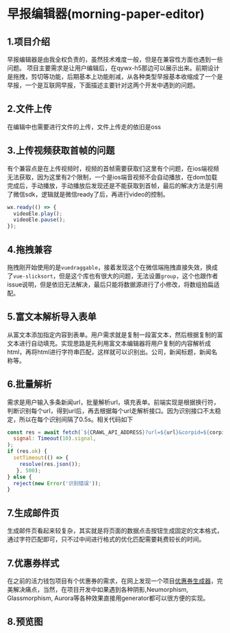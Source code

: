 # 早报编辑器(morning-paper-editor)
## 1.项目介绍
早报编辑器是由我全权负责的，虽然技术难度一般，但是在兼容性方面也遇到一些问题。
项目主要需求是让用户编辑后，在qywx-h5那边可以展示出来。前期设计是拖拽，剪切等功能，后期基本上功能削减，从各种类型早报基本收缩成了一个是早报，一个是互联网早报，下面描述主要针对这两个开发中遇到的问题。

## 2.文件上传
在编辑中也需要进行文件的上传，文件上传走的依旧是oss

## 3.上传视频获取首帧的问题
有个兼容点是在上传视频时，视频的首帧需要获取们这里有个问题，在ios端视频无法获取，因为这里有2个限制，一个是ios端音视频不会自动播放，在dom加载完成后，手动播放，手动播放后发现还是不能获取到首帧，最后的解决方法是引用了微信sdk，逻辑就是微信ready了后，再进行video的控制。
```javascript
wx.ready(() => {
  videoEle.play();
  videoEle.pause();
});
```

## 4.拖拽兼容
拖拽刚开始使用的是`vuedraggable`，接着发现这个在微信端拖拽直接失效，换成了`vue-slicksort`，但是这个库也有很大的问题，无法设置`group`，这个也跟作者issue说明，但是依旧无法解决，最后只能将数据源进行了小修改，将数组拍扁适配。

## 5.富文本解析导入表单
从富文本添加指定内容到表单。用户需求就是复制一段富文本，然后根据复制的富文本进行自动填充。实现思路是先利用富文本编辑器将用户复制的内容解析成html，再将html进行字符串匹配，这样就可以识别出。公司，新闻标题，新闻名称等。

## 6.批量解析
需求是用户输入多条新闻url，批量解析url，填充表单。前端实现是根据换行符，判断识别每个url，得到url后，再去根据每个url走解析接口。因为识别接口不太稳定，所以在每个识别间隔了0.5s。相关代码如下
```javascript
const res = await fetch(`${CRAWL_API_ADDRESS}?url=${url}&corpid=${corpid}&date=${date}&extract=true&editpage=海通国际互联网编辑器`, {
  signal: Timeout(10).signal,
);
if (res.ok) {
  setTimeout(() => {
    resolve(res.json());
   }, 500);
} else {
  reject(new Error('识别错误'));
}
```

## 7.生成邮件页
生成邮件页看起来较复杂，其实就是将页面的数据点击按钮生成固定的文本格式，通过字符匹配即可，只不过中间进行格式的优化匹配需要耗费较长的时间。

## 7.优惠券样式
在之前的活力钱包项目有个优惠券的需求，在网上发现一个项目[优惠券生成器](https://coupon.codelabo.cn/)，完美解决痛点，当然，在项目开发中如果遇到各种阴影,Neumorphism, Glassmorphism, Aurora等各种效果直接用generator都可以很方便的实现。


## 8.预览图